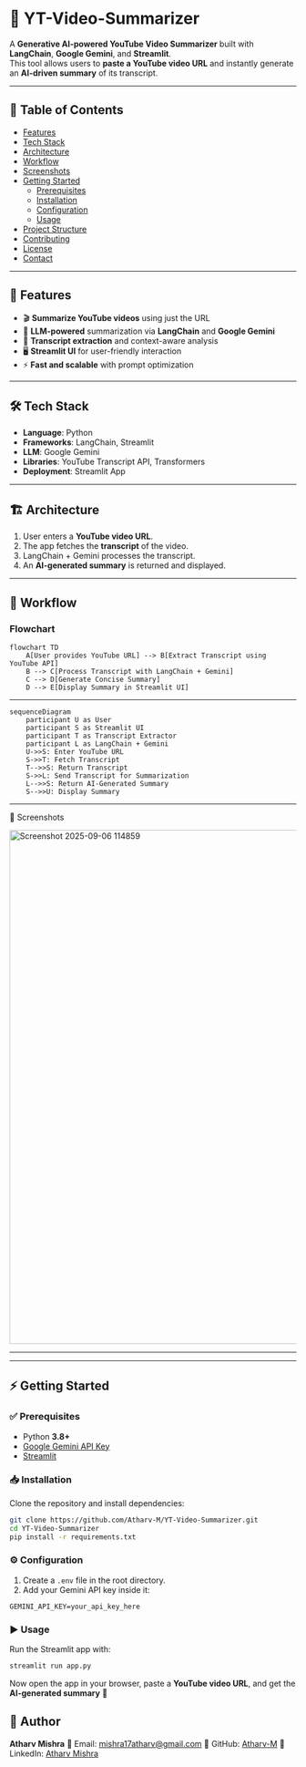  # 🎥 YT-Video-Summarizer

A **Generative AI-powered YouTube Video Summarizer** built with **LangChain**, **Google Gemini**, and **Streamlit**.  
This tool allows users to **paste a YouTube video URL** and instantly generate an **AI-driven summary** of its transcript.  

---

## 📌 Table of Contents
- [Features](#features)  
- [Tech Stack](#tech-stack)  
- [Architecture](#architecture)  
- [Workflow](#workflow)  
- [Screenshots](#screenshots)  
- [Getting Started](#getting-started)  
  - [Prerequisites](#prerequisites)  
  - [Installation](#installation)  
  - [Configuration](#configuration)  
  - [Usage](#usage)  
- [Project Structure](#project-structure)  
- [Contributing](#contributing)  
- [License](#license)  
- [Contact](#contact)  

---

## 🚀 Features
- 🎬 **Summarize YouTube videos** using just the URL  
- 🧠 **LLM-powered** summarization via **LangChain** and **Google Gemini**  
- 📜 **Transcript extraction** and context-aware analysis  
- 🖥️ **Streamlit UI** for user-friendly interaction  
- ⚡ **Fast and scalable** with prompt optimization  

---

## 🛠️ Tech Stack
- **Language**: Python  
- **Frameworks**: LangChain, Streamlit  
- **LLM**: Google Gemini  
- **Libraries**: YouTube Transcript API, Transformers  
- **Deployment**: Streamlit App  

---

## 🏗️ Architecture
1. User enters a **YouTube video URL**.  
2. The app fetches the **transcript** of the video.  
3. LangChain + Gemini processes the transcript.  
4. An **AI-generated summary** is returned and displayed.  

---

## 🔄 Workflow

### Flowchart
```mermaid
flowchart TD
    A[User provides YouTube URL] --> B[Extract Transcript using YouTube API]
    B --> C[Process Transcript with LangChain + Gemini]
    C --> D[Generate Concise Summary]
    D --> E[Display Summary in Streamlit UI]

```
---
```mermaid
sequenceDiagram
    participant U as User
    participant S as Streamlit UI
    participant T as Transcript Extractor
    participant L as LangChain + Gemini
    U->>S: Enter YouTube URL
    S->>T: Fetch Transcript
    T-->>S: Return Transcript
    S->>L: Send Transcript for Summarization
    L-->>S: Return AI-Generated Summary
    S-->>U: Display Summary
```
---
📸 Screenshots




<img width="1914" height="902" alt="Screenshot 2025-09-06 114859" src="https://github.com/user-attachments/assets/fdbc3ff0-39df-4781-ab1a-76c65ff71c07" />

---
---

## ⚡ Getting Started

### ✅ Prerequisites
- Python **3.8+**
- [Google Gemini API Key](https://ai.google.dev/)
- [Streamlit](https://streamlit.io/)

### 📥 Installation
Clone the repository and install dependencies:

```bash
git clone https://github.com/Atharv-M/YT-Video-Summarizer.git
cd YT-Video-Summarizer
pip install -r requirements.txt
```


### ⚙️ Configuration

1. Create a `.env` file in the root directory.
2. Add your Gemini API key inside it:


```
GEMINI_API_KEY=your_api_key_here
```

### ▶️ Usage

Run the Streamlit app with:

```bash
streamlit run app.py
```

Now open the app in your browser, paste a **YouTube video URL**, and get the **AI-generated summary** 🎉

## 👤 Author

**Atharv Mishra**
📧 Email: [mishra17atharv@gmail.com](mailto:mishra17atharv@gmail.com)
🔗 GitHub: [Atharv-M](https://github.com/Atharv-M)
🔗 LinkedIn: [Atharv Mishra](https://www.linkedin.com/in/atharv-mishra-ab6b60277/)
